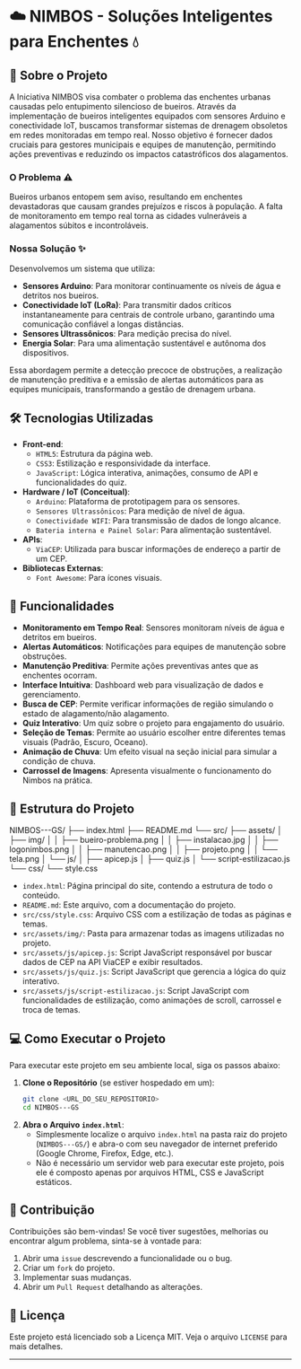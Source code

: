 # ☁️ NIMBOS - Soluções Inteligentes para Enchentes 💧

## 📝 Sobre o Projeto

A Iniciativa NIMBOS visa combater o problema das enchentes urbanas causadas pelo entupimento silencioso de bueiros. Através da implementação de bueiros inteligentes equipados com sensores Arduino e conectividade IoT, buscamos transformar sistemas de drenagem obsoletos em redes monitoradas em tempo real. Nosso objetivo é fornecer dados cruciais para gestores municipais e equipes de manutenção, permitindo ações preventivas e reduzindo os impactos catastróficos dos alagamentos.

### O Problema ⚠️
Bueiros urbanos entopem sem aviso, resultando em enchentes devastadoras que causam grandes prejuízos e riscos à população. A falta de monitoramento em tempo real torna as cidades vulneráveis a alagamentos súbitos e incontroláveis.

### Nossa Solução ✨
Desenvolvemos um sistema que utiliza:
* **Sensores Arduino**: Para monitorar continuamente os níveis de água e detritos nos bueiros.
* **Conectividade IoT (LoRa)**: Para transmitir dados críticos instantaneamente para centrais de controle urbano, garantindo uma comunicação confiável a longas distâncias.
* **Sensores Ultrassônicos**: Para medição precisa do nível.
* **Energia Solar**: Para uma alimentação sustentável e autônoma dos dispositivos.

Essa abordagem permite a detecção precoce de obstruções, a realização de manutenção preditiva e a emissão de alertas automáticos para as equipes municipais, transformando a gestão de drenagem urbana.

## 🛠 Tecnologias Utilizadas

* **Front-end**:
    * `HTML5`: Estrutura da página web.
    * `CSS3`: Estilização e responsividade da interface.
    * `JavaScript`: Lógica interativa, animações, consumo de API e funcionalidades do quiz.
* **Hardware / IoT (Conceitual)**:
    * `Arduino`: Plataforma de prototipagem para os sensores.
    * `Sensores Ultrassônicos`: Para medição de nível de água.
    * `Conectividade WIFI`: Para transmissão de dados de longo alcance.
    * `Bateria interna e Painel Solar`: Para alimentação sustentável.
* **APIs**:
    * `ViaCEP`: Utilizada para buscar informações de endereço a partir de um CEP.
* **Bibliotecas Externas**:
    * `Font Awesome`: Para ícones visuais.

## 🚀 Funcionalidades

* **Monitoramento em Tempo Real**: Sensores monitoram níveis de água e detritos em bueiros.
* **Alertas Automáticos**: Notificações para equipes de manutenção sobre obstruções.
* **Manutenção Preditiva**: Permite ações preventivas antes que as enchentes ocorram.
* **Interface Intuitiva**: Dashboard web para visualização de dados e gerenciamento.
* **Busca de CEP**: Permite verificar informações de região simulando o estado de alagamento/não alagamento.
* **Quiz Interativo**: Um quiz sobre o projeto para engajamento do usuário.
* **Seleção de Temas**: Permite ao usuário escolher entre diferentes temas visuais (Padrão, Escuro, Oceano).
* **Animação de Chuva**: Um efeito visual na seção inicial para simular a condição de chuva.
* **Carrossel de Imagens**: Apresenta visualmente o funcionamento do Nimbos na prática.

## 📁 Estrutura do Projeto

NIMBOS---GS/
├── index.html
├── README.md
└── src/
├── assets/
│   ├── img/
│   │   ├── bueiro-problema.png
│   │   ├── instalacao.jpg
│   │   ├── logonimbos.png
│   │   ├── manutencao.png
│   │   ├── projeto.png
│   │   └── tela.png
│   └── js/
│       ├── apicep.js
│       ├── quiz.js
│       └── script-estilizacao.js
└── css/
└── style.css


* `index.html`: Página principal do site, contendo a estrutura de todo o conteúdo.
* `README.md`: Este arquivo, com a documentação do projeto.
* `src/css/style.css`: Arquivo CSS com a estilização de todas as páginas e temas.
* `src/assets/img/`: Pasta para armazenar todas as imagens utilizadas no projeto.
* `src/assets/js/apicep.js`: Script JavaScript responsável por buscar dados de CEP na API ViaCEP e exibir resultados.
* `src/assets/js/quiz.js`: Script JavaScript que gerencia a lógica do quiz interativo.
* `src/assets/js/script-estilizacao.js`: Script JavaScript com funcionalidades de estilização, como animações de scroll, carrossel e troca de temas.

## 💻 Como Executar o Projeto

Para executar este projeto em seu ambiente local, siga os passos abaixo:

1.  **Clone o Repositório** (se estiver hospedado em um):
    ```bash
    git clone <URL_DO_SEU_REPOSITORIO>
    cd NIMBOS---GS
    ```
2.  **Abra o Arquivo `index.html`**:
    * Simplesmente localize o arquivo `index.html` na pasta raiz do projeto (`NIMBOS---GS/`) e abra-o com seu navegador de internet preferido (Google Chrome, Firefox, Edge, etc.).
    * Não é necessário um servidor web para executar este projeto, pois ele é composto apenas por arquivos HTML, CSS e JavaScript estáticos.

## 🤝 Contribuição

Contribuições são bem-vindas! Se você tiver sugestões, melhorias ou encontrar algum problema, sinta-se à vontade para:

1.  Abrir uma `issue` descrevendo a funcionalidade ou o bug.
2.  Criar um `fork` do projeto.
3.  Implementar suas mudanças.
4.  Abrir um `Pull Request` detalhando as alterações.

## 📄 Licença

Este projeto está licenciado sob a Licença MIT. Veja o arquivo `LICENSE` para mais detalhes.

---